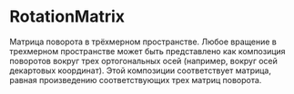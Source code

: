 # RotationMatrix
Матрица поворота в трёхмерном пространстве. Любое вращение в трехмерном пространстве может быть представлено как композиция поворотов вокруг трех ортогональных осей (например, вокруг осей декартовых координат). Этой композиции соответствует матрица, равная произведению соответствующих трех матриц поворота.
